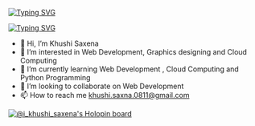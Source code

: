 [![Typing SVG](https://readme-typing-svg.demolab.com?font=Rubik&pause=1000&color=F7DB31&center=true&width=435&lines=Hello+)](https://git.io/typing-svg)




[![Typing SVG](https://readme-typing-svg.demolab.com?font=Dancing+Script&size=50&pause=1000&color=9D1BF7&center=true&multiline=true&width=435&lines=I'am+Khushi+)](https://git.io/typing-svg)














- 👋 Hi, I’m Khushi Saxena
- 👀 I’m interested in Web Development, Graphics designing and Cloud Computing 
- 🌱 I’m currently learning Web Development , Cloud Computing and Python Programming
- 💞️ I’m looking to collaborate on Web Development
- 📫 How to reach me khushi.saxna.0811@gmail.com





<!---
khushi11saxena/khushi11saxena is a ✨ special ✨ repository because its `README.md` (this file) appears on your GitHub profile.
You can click the Preview link to take a look at your changes.
--->


[![@i_khushi_saxena's Holopin board](https://holopin.me/i_khushi_saxena)](https://holopin.io/@i_khushi_saxena)
